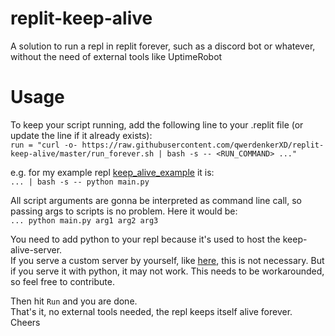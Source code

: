 # replit-keep-alive
A solution to run a repl in replit forever, such as  a discord bot or whatever, without the need of external tools like UptimeRobot

# Usage
To keep your script running, add the following line to your .replit file (or update the line if it already exists):<br>
`run = "curl -o- https://raw.githubusercontent.com/qwerdenkerXD/replit-keep-alive/master/run_forever.sh | bash -s -- <RUN_COMMAND> ..."`<br>

e.g. for my example repl [keep_alive_example](https://replit.com/@qwerdenkerXD/keepaliveexample) it is:<br>
`... | bash -s -- python main.py`

All script arguments are gonna be interpreted as command line call, so passing args to scripts is no problem. Here it would be:<br>
`... python main.py arg1 arg2 arg3`

You need to add python to your repl because it's used to host the keep-alive-server.<br>
If you serve a custom server by yourself, like [here](https://replit.com/@qwerdenkerXD/gus), this is not necessary. But if you serve it with python, it may not work. This needs to be workarounded, so feel free to contribute.

Then hit `Run` and you are done.<br>
That's it, no external tools needed, the repl keeps itself alive forever.<br>
Cheers
